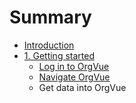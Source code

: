 # Summary

* [Introduction](README.md)
* [1. Getting started](chapter01/1-0.readme.md)
   * [Log in to OrgVue](chapter01/1-1.login.md)
   * [Navigate OrgVue](chapter01/navigate.md)
   * Get data into OrgVue

